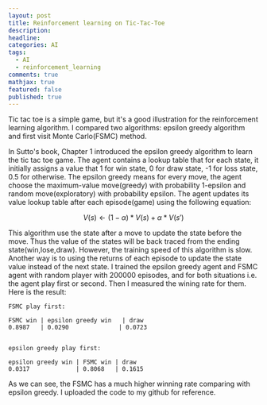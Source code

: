 ```yaml
---
layout: post
title: Reinforcement learning on Tic-Tac-Toe 
description: 
headline: 
categories: AI
tags: 
  - AI
  - reinforcement_learning
comments: true
mathjax: true
featured: false
published: true
---
```

Tic tac toe is a simple game, but it's a good illustration for the reinforcement learning algorithm. I compared two algorithms: epsilon greedy algorithm and first visit Monte Carlo(FSMC) method. 

In Sutto's book, Chapter 1 introduced the epsilon greedy algorithm to learn the tic tac toe game. The agent contains a lookup table that for each state, it initially assigns a value that 1 for win state, 0 for draw state, -1 for loss state, 0.5 for otherwise. The epsilon greedy means for every move, the agent choose the maximum-value move(greedy) with probability 1-epsilon and random move(exploratory) with probability epsilon. The agent updates its value lookup table after each episode(game) using the following equation:

$$ V(s) \leftarrow (1-\alpha)*V(s) + \alpha*V(s')$$


This algorithm use the state after a move to update the state before the move. Thus the value of the states will be back traced from the ending state(win,lose,draw). However, the training speed of this algorithm is slow. Another way is to using the returns of each episode to update the state value instead of the next state. I trained the epsilon greedy agent and FSMC agent with random player with 200000 episodes, and for both situations i.e. the agent play first or second. Then I measured the wining rate for them. Here is the result:


    FSMC play first:

    FSMC win | epsilon greedy win   | draw
    0.8987   | 0.0290              | 0.0723


    epsilon greedy play first:

    epsilon greedy win | FSMC win | draw
    0.0317             | 0.8068   | 0.1615

As we can see, the FSMC has a much higher winning rate comparing with epsilon greedy. I uploaded the code to my github for reference.


